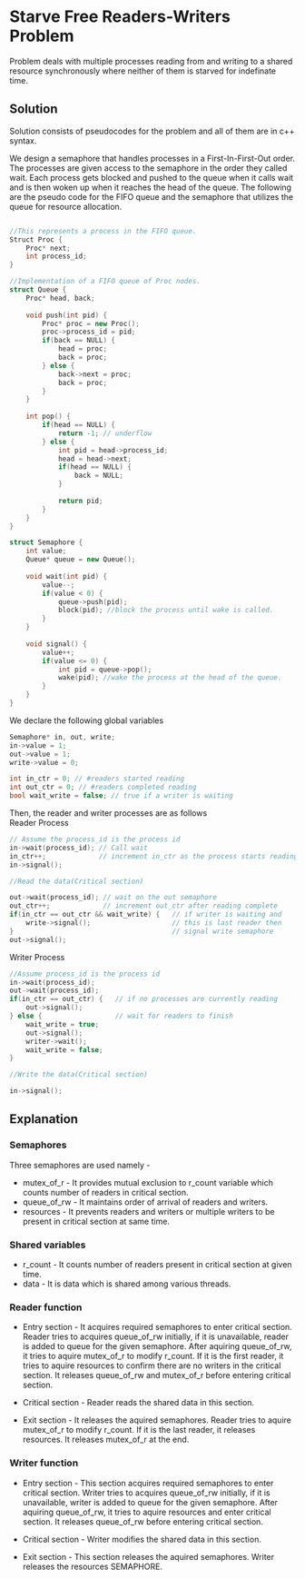 # Starve Free Readers-Writers Problem
Problem deals with multiple processes reading from and writing to a shared resource synchronously where neither of them is starved for indefinate time. 

## Solution
Solution consists of pseudocodes for the problem and all of them are in c++ syntax.

We design a semaphore that handles processes in a First-In-First-Out order. The processes are given access to the semaphore in the order they called wait. Each process gets blocked and pushed to the queue when it calls wait and is then woken up when it reaches the head of the queue. The following are the pseudo code for the FIFO queue and the semaphore that utilizes the queue for resource allocation. 

```cpp

//This represents a process in the FIFO queue. 
Struct Proc {
    Proc* next;
    int process_id;
}

//Implementation of a FIFO queue of Proc nodes. 
struct Queue {
    Proc* head, back;
    
   	void push(int pid) {
        Proc* proc = new Proc();
        proc->process_id = pid;
        if(back == NULL) {
            head = proc;
            back = proc; 
        } else {
            back->next = proc;
            back = proc;
        }
    }
    
    int pop() {
        if(head == NULL) {
            return -1; // underflow 
        } else {
            int pid = head->process_id;
            head = head->next;
            if(head == NULL) {
                back = NULL;
            }
            
            return pid;
        }
    }
}

struct Semaphore {
    int value;
    Queue* queue = new Queue();
    
    void wait(int pid) {
        value--;
        if(value < 0) {
            queue->push(pid);
            block(pid); //block the process until wake is called. 
        }
    }
    
    void signal() {
        value++;
        if(value <= 0) {
            int pid = queue->pop();
            wake(pid); //wake the process at the head of the queue. 
        }
    }
}
```

We declare the following global variables

```cpp 
Semaphore* in, out, write; 
in->value = 1; 
out->value = 1; 
write->value = 0; 

int in_ctr = 0; // #readers started reading
int out_ctr = 0; // #readers completed reading
bool wait_write = false; // true if a writer is waiting 
```

Then, the reader and writer processes are as follows  
Reader Process
```cpp 
// Assume the process_id is the process id
in->wait(process_id); // Call wait 
in_ctr++;             // increment in_ctr as the process starts reading
in->signal();         

//Read the data(Critical section)

out->wait(process_id); // wait on the out semaphore 
out_ctr++;             // increment out_ctr after reading complete
if(in_ctr == out_ctr && wait_write) {   // if writer is waiting and 
    write->signal();                    // this is last reader then 
}                                       // signal write semaphore
out->signal(); 
```

Writer Process
```cpp 
//Assume process_id is the process id
in->wait(process_id); 
out->wait(process_id); 
if(in_ctr == out_ctr) {   // if no processes are currently reading
    out->signal(); 
} else {                  // wait for readers to finish
    wait_write = true; 
    out->signal(); 
    writer->wait(); 
    wait_write = false; 
}

//Write the data(Critical section)

in->signal(); 
```

## Explanation

### Semaphores

Three semaphores are used namely - 
- mutex_of_r - It provides mutual exclusion to r_count variable which counts number of readers in critical section.
- queue_of_rw - It maintains order of arrival of readers and writers.
- resources - It prevents readers and writers or multiple writers to be present in critical section at same time.

### Shared variables

- r_count - It counts number of readers present in critical section at given time.
- data - It is data which is shared among various threads.

### Reader function

- Entry section - It acquires required semaphores to enter critical section.
Reader tries to acquires queue_of_rw initially, if it is unavailable, reader is added to queue for the given semaphore.
After aquiring queue_of_rw, it tries to aquire mutex_of_r to modify r_count.
If it is the first reader, it tries to aquire resources to confirm there are no writers in the critical section.
It releases queue_of_rw and mutex_of_r before entering critical section.

- Critical section - Reader reads the shared data in this section.

- Exit section - It releases the aquired semaphores.
Reader tries to aquire mutex_of_r to modify r_count.
If it is the last reader, it releases resources.
It releases mutex_of_r at the end.

### Writer function

- Entry section - This section acquires required semaphores to enter critical section.
Writer tries to acquires queue_of_rw  initially, if it is unavailable, writer is added to queue for the given semaphore.
After aquiring queue_of_rw, it tries to aquire resources and enter critical section.
It releases queue_of_rw before entering critical section.

- Critical section - Writer modifies the shared data in this section.

- Exit section - This section releases the aquired semaphores.
Writer releases the resources SEMAPHORE.
